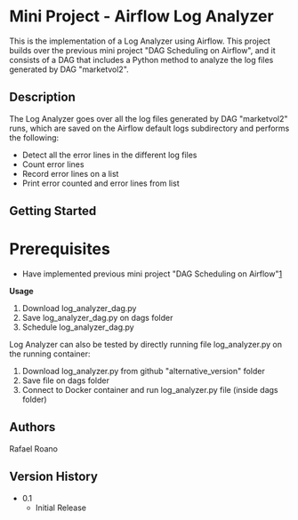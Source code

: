 # Mini Project - Airflow Log Analyzer

This is the implementation of a Log Analyzer using Airflow. This project builds over the previous mini project "DAG Scheduling on Airflow", and it consists of a DAG that includes a Python method to analyze the log files generated by DAG "marketvol2".

## Description

The Log Analyzer goes over all the log files generated by DAG "marketvol2" runs, which are saved on the Airflow default logs subdirectory and performs the following:

* Detect all the error lines in the different log files
* Count error lines
* Record error lines on a list
* Print error counted and error lines from list

## Getting Started

# Prerequisites

* Have implemented previous mini project "DAG Scheduling on Airflow"[1]

[1]: https://github.com/rafael-roano/21.7_Airflow_DAG.git

**Usage**

1. Download log_analyzer_dag.py
2. Save log_analyzer_dag.py on dags folder
3. Schedule log_analyzer_dag.py

Log Analyzer can also be tested by directly running file log_analyzer.py on the running container:

1. Download log_analyzer.py from github "alternative_version" folder
2. Save file on dags folder
3. Connect to Docker container and run log_analyzer.py file (inside dags folder)

## Authors

Rafael Roano

## Version History

* 0.1
    * Initial Release